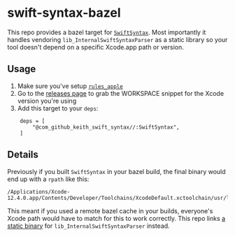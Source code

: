 # swift-syntax-bazel

This repo provides a bazel target for
[`SwiftSyntax`](https://github.com/apple/swift-syntax). Most importantly
it handles vendoring `lib_InternalSwiftSyntaxParser` as a static library
so your tool doesn't depend on a specific Xcode.app path or version.

## Usage

1. Make sure you've setup
   [`rules_apple`](https://github.com/bazelbuild/rules_apple)
2. Go to the [releases
   page](https://github.com/keith/swift-syntax-bazel/releases) to grab
   the WORKSPACE snippet for the Xcode version you're using
3. Add this target to your `deps`:

```bzl
    deps = [
        "@com_github_keith_swift_syntax//:SwiftSyntax",
    ]
```

## Details

Previously if you built `SwiftSyntax` in your bazel build, the final
binary would end up with a `rpath` like this:

```
/Applications/Xcode-12.4.0.app/Contents/Developer/Toolchains/XcodeDefault.xctoolchain/usr/lib/swift/macosx
```

This meant if you used a remote bazel cache in your builds, everyone's
Xcode path would have to match for this to work correctly. This repo
links [a static
binary](https://github.com/keith/StaticInternalSwiftSyntaxParser) for
`lib_InternalSwiftSyntaxParser` instead.
